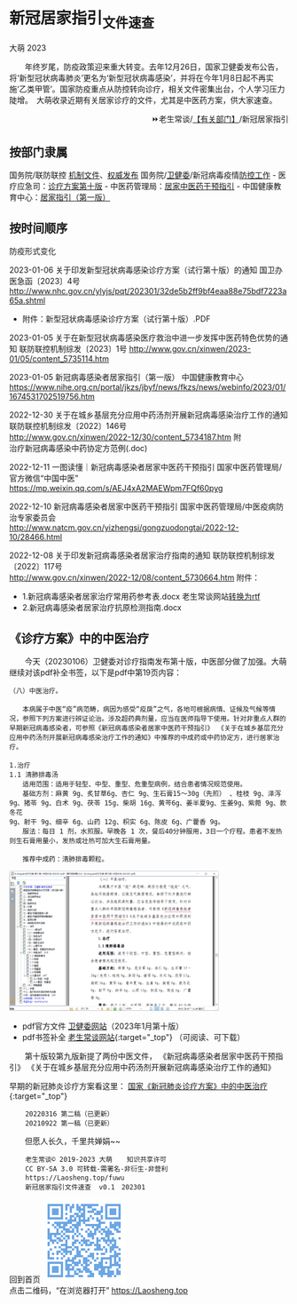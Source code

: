 ﻿新冠居家指引<sub>文件速查</sub>
==================
大萌	2023	<base target="_blank">
<meta property="og:type" content="website" />
<meta property="og:site_name" content="老生常谈" />
<meta property="og:url" content="https://Laosheng.top/fuwu/" />

　　年终岁尾，防疫政策迎来重大转变。去年12月26日，国家卫健委发布公告，将‘新型冠状病毒肺炎’更名为‘新型冠状病毒感染’，并将在今年1月8日起不再实施‘乙类甲管’。国家防疫重点从防控转向诊疗，相关文件密集出台，个人学习压力陡增。　大萌收录近期有关居家诊疗的文件，尤其是中医药方案，供大家速查。
<div align="right">
⏩老生常谈/<a href="https://Laosheng.top/fuwu" target="_top">【有关部门】</a>/新冠居家指引
</div>


按部门隶属
----------

国务院/联防联控 [机制文件](http://www.gov.cn/zhengce/gwylflkjzwj.htm)、[权威发布](http://www.gov.cn/xinwen/gwylflkjzqwfb/index.shtml)
国务院/[卫健委](http://www.nhc.gov.cn/)/新冠病毒疫情[防控工作](http://www.nhc.gov.cn/xcs/xxgzbd/gzbd_index.shtml)
	- 医疗应急司：[诊疗方案第十版](http://www.nhc.gov.cn/ylyjs/pqt/202301/32de5b2ff9bf4eaa88e75bdf7223a65a.shtml)
	- 中医药管理局：[居家中医药干预指引](https://mp.weixin.qq.com/s/AEJ4xA2MAEWpm7FQf60pyg)
	- 中国健康教育中心：[居家指引（第一版）](https://www.nihe.org.cn/portal/jkzs/jbyf/news/fkzs/news/webinfo/2023/01/1674531702519756.htm)


按时间顺序
----------
防疫形式变化

2023-01-06	关于印发新型冠状病毒感染诊疗方案（试行第十版）的通知 	国卫办医急函〔2023〕4号  
http://www.nhc.gov.cn/ylyjs/pqt/202301/32de5b2ff9bf4eaa88e75bdf7223a65a.shtml  
* 附件：新型冠状病毒感染诊疗方案（试行第十版）.PDF

2023-01-05	关于在新型冠状病毒感染医疗救治中进一步发挥中医药特色优势的通知	联防联控机制综发〔2023〕1号
http://www.gov.cn/xinwen/2023-01/05/content_5735114.htm  

2023-01-05	新冠病毒感染者居家指引（第一版） 	 中国健康教育中心  
https://www.nihe.org.cn/portal/jkzs/jbyf/news/fkzs/news/webinfo/2023/01/1674531702519756.htm

2022-12-30	关于在城乡基层充分应用中药汤剂开展新冠病毒感染治疗工作的通知	联防联控机制综发〔2022〕146号  
http://www.gov.cn/xinwen/2022-12/30/content_5734187.htm  附  
治疗新冠病毒感染中药协定方范例(.doc)

2022-12-11	一图读懂｜新冠病毒感染者居家中医药干预指引	国家中医药管理局/官方微信“中国中医”  
https://mp.weixin.qq.com/s/AEJ4xA2MAEWpm7FQf60pyg

2022-12-10	新冠病毒感染者居家中医药干预指引 	国家中医药管理局/中医疫病防治专家委员会  
http://www.natcm.gov.cn/yizhengsi/gongzuodongtai/2022-12-10/28466.html

2022-12-08	关于印发新冠病毒感染者居家治疗指南的通知	联防联控机制综发〔2022〕117号  
http://www.gov.cn/xinwen/2022-12/08/content_5730664.htm  附件：  
* 1.新冠病毒感染者居家治疗常用药参考表.docx	老生常谈网站[转换为rtf](xinguan/gov-202212-117-常用药参考表.rtf)
* 2.新冠病毒感染者居家治疗抗原检测指南.docx	


《诊疗方案》中的中医治疗
--------------------

　　今天（20230106）卫健委对诊疗指南发布第十版，中医部分做了加强。大萌继续对该pdf补全书签，以下是pdf中第19页内容：
~~~
（八）中医治疗。

　　本病属于中医“疫”病范畴，病因为感受“疫戾”之气，各地可根据病情、证候及气候等情况，参照下列方案进行辨证论治。涉及超药典剂量，应当在医师指导下使用。针对非重点人群的早期新冠病毒感染者，可参照《新冠病毒感染者居家中医药干预指引》 《关于在城乡基层充分应用中药汤剂开展新冠病毒感染治疗工作的通知》中推荐的中成药或中药协定方，进行居家治疗。

1.治疗
1.1 清肺排毒汤
　　适用范围：适用于轻型、中型、重型、危重型病例，结合患者情况规范使用。
　　基础方剂：麻黄 9g、炙甘草6g、杏仁 9g、生石膏15～30g（先煎） 、桂枝 9g、泽泻 9g、猪苓 9g、白术 9g、茯苓 15g、柴胡 16g、黄芩6g、姜半夏9g、生姜9g、紫菀 9g、款冬花
9g、射干 9g、细辛 6g、山药 12g、枳实 6g、陈皮 6g、广藿香 9g。
　　服法：每日 1 剂，水煎服。早晚各 1 次，餐后40分钟服用，3日一个疗程。患者不发热则生石膏用量小，发热或壮热可加大生石膏用量。

　　推荐中成药：清肺排毒颗粒。
~~~
<img width="75%" src="xinguan/6-xinguan诊疗方案-补全书签-2023.png" />

*	pdf官方文件 	[卫健委网站](http://www.nhc.gov.cn/ylyjs/pqt/202301/32de5b2ff9bf4eaa88e75bdf7223a65a.shtml)（2023年1月第十版）
*	pdf书签补全 	[老生常谈网站](xinguan/6-xinguan诊疗方案-第十版+书签补全-202301.pdf ){:target="_top"} （可阅读、可下载）

　　第十版较第九版新提了两份中医文件，
《新冠病毒感染者居家中医药干预指引》
《关于在城乡基层充分应用中药汤剂开展新冠病毒感染治疗工作的通知》

早期的新冠肺炎诊疗方案看这里：
	[国家《新冠肺炎诊疗方案》中的中医治疗](../c/6-xinguanzhenliao.txt){:target="_top"} 

		20220316 第二稿（已更新）
		20210922 第一稿（已更新）

　　但愿人长久，千里共婵娟~~

```
	老生常谈© 2019-2023 大萌	　知识共享许可
	CC BY-SA 3.0 可转载-需署名-非衍生-非营利
	https://Laosheng.top/fuwu
	新冠居家指引文件速查	v0.1　202301
```

回到首页
<a href=".." title="返回老生常谈首页"><img src="../indexQR-Blue.png" /></a>  
点击二维码，“在浏览器打开” https://Laosheng.top
